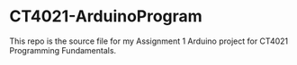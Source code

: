 # CT4021-ArduinoProgram
This repo is the source file for my Assignment 1 Arduino project for CT4021 Programming Fundamentals.

